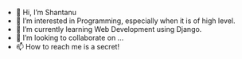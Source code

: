 - 👋 Hi, I’m Shantanu
- 👀 I’m interested in Programming, especially when it is of high level.
- 🌱 I’m currently learning Web Development using Django.
- 💞️ I’m looking to collaborate on ...
- 📫 How to reach me is a secret!

<!---
Shantanu2605/Shantanu2605 is a ✨ special ✨ repository because its `README.md` (this file) appears on your GitHub profile.
You can click the Preview link to take a look at your changes.
--->
